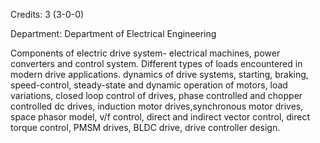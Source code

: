 Credits: 3 (3-0-0)

Department: Department of Electrical Engineering

Components of electric drive system- electrical machines, power converters and control system. Different types of loads encountered in modern drive applications. dynamics of drive systems, starting, braking, speed-control, steady-state and dynamic operation of motors, load variations, closed loop control of drives, phase controlled and chopper controlled dc drives, induction motor drives,synchronous motor drives, space phasor model, v/f control, direct and indirect vector control, direct torque control, PMSM drives, BLDC drive, drive controller design.